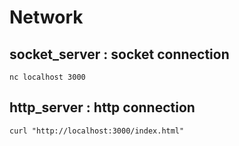# Network
## socket_server : socket connection
```
nc localhost 3000
```
## http_server   : http connection
```
curl "http://localhost:3000/index.html"
```
